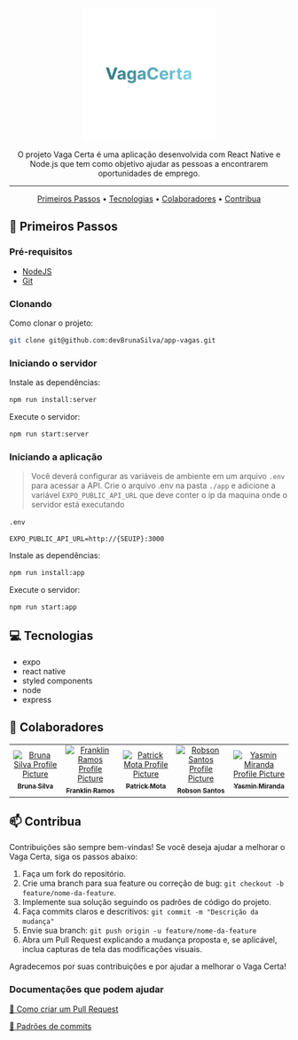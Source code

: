 <p align="center">
  <img src="./app/assets/splash.png" width="240" alt="Vaga Certa Logo" />
</p>

<p align="center">
  O projeto Vaga Certa é uma aplicação desenvolvida com React Native e Node.js que tem como objetivo ajudar as pessoas a encontrarem oportunidades de emprego.
</p>

---

<p align="center">
 <a href="#started">Primeiros Passos</a> • 
 <a href="#tech">Tecnologias</a> • 
  <a href="#colab">Colaboradores</a> •
 <a href="#contribute">Contribua</a>
</p>

<h2 id="started">🚀 Primeiros Passos</h2>

<h3>Pré-requisitos</h3>

- [NodeJS](https://nodejs.org/en/download/package-manager)
- [Git](https://git-scm.com/downloads)

<h3>Clonando</h3>

Como clonar o projeto:

```bash
git clone git@github.com:devBrunaSilva/app-vagas.git
```

<h3>Iniciando o servidor</h3>

Instale as dependências:
```bash
npm run install:server
```

Execute o servidor:
```bash
npm run start:server
```

<h3>Iniciando a aplicação</h3>

> Você deverá configurar as variáveis de ambiente em um arquivo `.env` para acessar a API.
Crie o arquivo .env na pasta `./app` e adicione a variável `EXPO_PUBLIC_API_URL` que deve conter o ip da maquina onde o servidor está executando

`.env`
```env
EXPO_PUBLIC_API_URL=http://{SEUIP}:3000
```

Instale as dependências:
```bash
npm run install:app
```

Execute o servidor:
```bash
npm run start:app
```

<h2 id="technologies">💻 Tecnologias</h2>

- expo
- react native
- styled components
- node
- express


<h2 id="colab">🤝 Colaboradores</h2>

<table>
  <tr>
    <td align="center">
      <a href="https://github.com/devBrunaSilva">
        <img src="https://avatars.githubusercontent.com/u/96504509?v=4" width="100px;" alt="Bruna Silva Profile Picture"/><br>
        <sub>
          <b>Bruna Silva</b>
        </sub>
      </a>
    </td>
    <td align="center">
      <a href="https://github.com/franklinrms">
        <img src="https://avatars.githubusercontent.com/u/88167195?v=4" width="100px;" alt="Franklin Ramos Profile Picture"/><br>
        <sub>
          <b>Franklin Ramos</b>
        </sub>
      </a>
    </td>
    <td align="center">
      <a href="https://github.com/patrickmps">
        <img src="https://avatars.githubusercontent.com/u/58093259?v=4" width="100px;" alt="Patrick Mota Profile Picture"/><br>
        <sub>
          <b>Patrick Mota</b>
        </sub>
      </a>
    </td>
    <td align="center">
      <a href="https://github.com/robsonsst">
        <img src="https://avatars.githubusercontent.com/u/83371170?v=4" width="100px;" alt="Robson Santos Profile Picture"/><br>
        <sub>
          <b>Robson Santos</b>
        </sub>
      </a>
    </td>
    <td align="center">
      <a href="https://github.com/euyasmin">
        <img src="https://avatars.githubusercontent.com/u/133703149?v=4" width="100px;" alt="Yasmin Miranda Profile Picture"/><br>
        <sub>
          <b>Yasmin Miranda</b>
        </sub>
      </a>
    </td>
  </tr>
</table>

<h2 id="contribute">📫 Contribua</h2>

Contribuições são sempre bem-vindas! Se você deseja ajudar a melhorar o Vaga Certa, siga os passos abaixo:

1. Faça um fork do repositório.
2. Crie uma branch para sua feature ou correção de bug: `git checkout -b feature/nome-da-feature`.
3. Implemente sua solução seguindo os padrões de código do projeto.
4. Faça commits claros e descritivos: `git commit -m "Descrição da mudança"`
5. Envie sua branch: `git push origin -u feature/nome-da-feature`
6. Abra um Pull Request explicando a mudança proposta e, se aplicável, inclua capturas de tela das modificações visuais.

Agradecemos por suas contribuições e por ajudar a melhorar o Vaga Certa!


<h3>Documentações que podem ajudar</h3>

[📝 Como criar um Pull Request](https://www.atlassian.com/br/git/tutorials/making-a-pull-request)

[💾 Padrões de commits](https://gist.github.com/joshbuchea/6f47e86d2510bce28f8e7f42ae84c716)